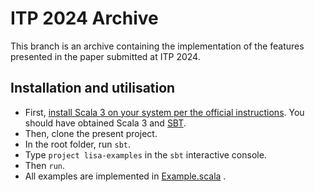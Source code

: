 # ITP 2024 Archive

This branch is an archive containing the implementation of the features presented in the paper submitted at ITP 2024.

## Installation and utilisation

 - First, [install Scala 3 on your system per the official
   instructions](https://www.scala-lang.org/download/). You should have obtained
   Scala 3 and [SBT](https://www.scala-sbt.org/).
 - Then, clone the present project.
 - In the root folder, run `sbt`.
 - Type `project lisa-examples` in the `sbt` interactive console.
 - Then `run`.
- All examples are implemented in [Example.scala](lisa-examples/src/main/scala/Example.scala) .
